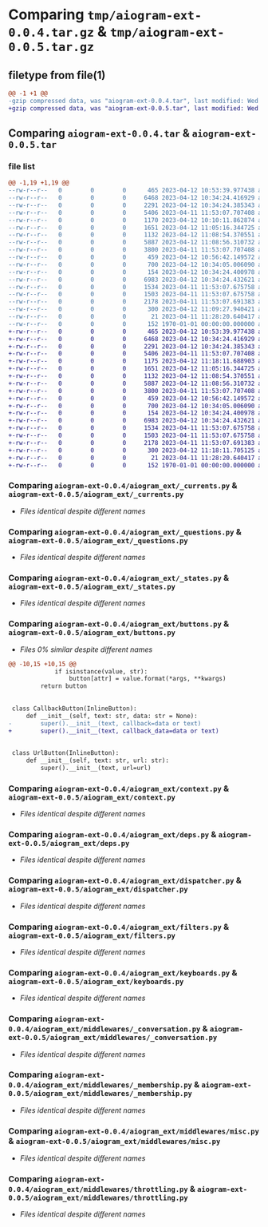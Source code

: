 # Comparing `tmp/aiogram-ext-0.0.4.tar.gz` & `tmp/aiogram-ext-0.0.5.tar.gz`

## filetype from file(1)

```diff
@@ -1 +1 @@
-gzip compressed data, was "aiogram-ext-0.0.4.tar", last modified: Wed Apr 12 11:09:30 2023, max compression
+gzip compressed data, was "aiogram-ext-0.0.5.tar", last modified: Wed Apr 12 11:18:15 2023, max compression
```

## Comparing `aiogram-ext-0.0.4.tar` & `aiogram-ext-0.0.5.tar`

### file list

```diff
@@ -1,19 +1,19 @@
--rw-r--r--   0        0        0      465 2023-04-12 10:53:39.977438 aiogram-ext-0.0.4/aiogram_ext/__init__.py
--rw-r--r--   0        0        0     6468 2023-04-12 10:34:24.416929 aiogram-ext-0.0.4/aiogram_ext/_currents.py
--rw-r--r--   0        0        0     2291 2023-04-12 10:34:24.385343 aiogram-ext-0.0.4/aiogram_ext/_questions.py
--rw-r--r--   0        0        0     5406 2023-04-11 11:53:07.707408 aiogram-ext-0.0.4/aiogram_ext/_states.py
--rw-r--r--   0        0        0     1170 2023-04-12 10:10:11.862874 aiogram-ext-0.0.4/aiogram_ext/buttons.py
--rw-r--r--   0        0        0     1651 2023-04-12 11:05:16.344725 aiogram-ext-0.0.4/aiogram_ext/context.py
--rw-r--r--   0        0        0     1132 2023-04-12 11:08:54.370551 aiogram-ext-0.0.4/aiogram_ext/deps.py
--rw-r--r--   0        0        0     5887 2023-04-12 11:08:56.310732 aiogram-ext-0.0.4/aiogram_ext/dispatcher.py
--rw-r--r--   0        0        0     3800 2023-04-11 11:53:07.707408 aiogram-ext-0.0.4/aiogram_ext/filters.py
--rw-r--r--   0        0        0      459 2023-04-12 10:56:42.149572 aiogram-ext-0.0.4/aiogram_ext/helpers.py
--rw-r--r--   0        0        0      700 2023-04-12 10:34:05.006090 aiogram-ext-0.0.4/aiogram_ext/keyboards.py
--rw-r--r--   0        0        0      154 2023-04-12 10:34:24.400978 aiogram-ext-0.0.4/aiogram_ext/middlewares/__init__.py
--rw-r--r--   0        0        0     6983 2023-04-12 10:34:24.432621 aiogram-ext-0.0.4/aiogram_ext/middlewares/_conversation.py
--rw-r--r--   0        0        0     1534 2023-04-11 11:53:07.675758 aiogram-ext-0.0.4/aiogram_ext/middlewares/_membership.py
--rw-r--r--   0        0        0     1503 2023-04-11 11:53:07.675758 aiogram-ext-0.0.4/aiogram_ext/middlewares/misc.py
--rw-r--r--   0        0        0     2178 2023-04-11 11:53:07.691383 aiogram-ext-0.0.4/aiogram_ext/middlewares/throttling.py
--rw-r--r--   0        0        0      300 2023-04-12 11:09:27.940421 aiogram-ext-0.0.4/pyproject.toml
--rw-r--r--   0        0        0       21 2023-04-11 11:28:20.640417 aiogram-ext-0.0.4/README.md
--rw-r--r--   0        0        0      152 1970-01-01 00:00:00.000000 aiogram-ext-0.0.4/PKG-INFO
+-rw-r--r--   0        0        0      465 2023-04-12 10:53:39.977438 aiogram-ext-0.0.5/aiogram_ext/__init__.py
+-rw-r--r--   0        0        0     6468 2023-04-12 10:34:24.416929 aiogram-ext-0.0.5/aiogram_ext/_currents.py
+-rw-r--r--   0        0        0     2291 2023-04-12 10:34:24.385343 aiogram-ext-0.0.5/aiogram_ext/_questions.py
+-rw-r--r--   0        0        0     5406 2023-04-11 11:53:07.707408 aiogram-ext-0.0.5/aiogram_ext/_states.py
+-rw-r--r--   0        0        0     1175 2023-04-12 11:18:11.688903 aiogram-ext-0.0.5/aiogram_ext/buttons.py
+-rw-r--r--   0        0        0     1651 2023-04-12 11:05:16.344725 aiogram-ext-0.0.5/aiogram_ext/context.py
+-rw-r--r--   0        0        0     1132 2023-04-12 11:08:54.370551 aiogram-ext-0.0.5/aiogram_ext/deps.py
+-rw-r--r--   0        0        0     5887 2023-04-12 11:08:56.310732 aiogram-ext-0.0.5/aiogram_ext/dispatcher.py
+-rw-r--r--   0        0        0     3800 2023-04-11 11:53:07.707408 aiogram-ext-0.0.5/aiogram_ext/filters.py
+-rw-r--r--   0        0        0      459 2023-04-12 10:56:42.149572 aiogram-ext-0.0.5/aiogram_ext/helpers.py
+-rw-r--r--   0        0        0      700 2023-04-12 10:34:05.006090 aiogram-ext-0.0.5/aiogram_ext/keyboards.py
+-rw-r--r--   0        0        0      154 2023-04-12 10:34:24.400978 aiogram-ext-0.0.5/aiogram_ext/middlewares/__init__.py
+-rw-r--r--   0        0        0     6983 2023-04-12 10:34:24.432621 aiogram-ext-0.0.5/aiogram_ext/middlewares/_conversation.py
+-rw-r--r--   0        0        0     1534 2023-04-11 11:53:07.675758 aiogram-ext-0.0.5/aiogram_ext/middlewares/_membership.py
+-rw-r--r--   0        0        0     1503 2023-04-11 11:53:07.675758 aiogram-ext-0.0.5/aiogram_ext/middlewares/misc.py
+-rw-r--r--   0        0        0     2178 2023-04-11 11:53:07.691383 aiogram-ext-0.0.5/aiogram_ext/middlewares/throttling.py
+-rw-r--r--   0        0        0      300 2023-04-12 11:18:11.705125 aiogram-ext-0.0.5/pyproject.toml
+-rw-r--r--   0        0        0       21 2023-04-11 11:28:20.640417 aiogram-ext-0.0.5/README.md
+-rw-r--r--   0        0        0      152 1970-01-01 00:00:00.000000 aiogram-ext-0.0.5/PKG-INFO
```

### Comparing `aiogram-ext-0.0.4/aiogram_ext/_currents.py` & `aiogram-ext-0.0.5/aiogram_ext/_currents.py`

 * *Files identical despite different names*

### Comparing `aiogram-ext-0.0.4/aiogram_ext/_questions.py` & `aiogram-ext-0.0.5/aiogram_ext/_questions.py`

 * *Files identical despite different names*

### Comparing `aiogram-ext-0.0.4/aiogram_ext/_states.py` & `aiogram-ext-0.0.5/aiogram_ext/_states.py`

 * *Files identical despite different names*

### Comparing `aiogram-ext-0.0.4/aiogram_ext/buttons.py` & `aiogram-ext-0.0.5/aiogram_ext/buttons.py`

 * *Files 0% similar despite different names*

```diff
@@ -10,15 +10,15 @@
             if isinstance(value, str):
                 button[attr] = value.format(*args, **kwargs)
         return button
 
 
 class CallbackButton(InlineButton):
     def __init__(self, text: str, data: str = None):
-        super().__init__(text, callback=data or text)
+        super().__init__(text, callback_data=data or text)
 
 
 class UrlButton(InlineButton):
     def __init__(self, text: str, url: str):
         super().__init__(text, url=url)
```

### Comparing `aiogram-ext-0.0.4/aiogram_ext/context.py` & `aiogram-ext-0.0.5/aiogram_ext/context.py`

 * *Files identical despite different names*

### Comparing `aiogram-ext-0.0.4/aiogram_ext/deps.py` & `aiogram-ext-0.0.5/aiogram_ext/deps.py`

 * *Files identical despite different names*

### Comparing `aiogram-ext-0.0.4/aiogram_ext/dispatcher.py` & `aiogram-ext-0.0.5/aiogram_ext/dispatcher.py`

 * *Files identical despite different names*

### Comparing `aiogram-ext-0.0.4/aiogram_ext/filters.py` & `aiogram-ext-0.0.5/aiogram_ext/filters.py`

 * *Files identical despite different names*

### Comparing `aiogram-ext-0.0.4/aiogram_ext/keyboards.py` & `aiogram-ext-0.0.5/aiogram_ext/keyboards.py`

 * *Files identical despite different names*

### Comparing `aiogram-ext-0.0.4/aiogram_ext/middlewares/_conversation.py` & `aiogram-ext-0.0.5/aiogram_ext/middlewares/_conversation.py`

 * *Files identical despite different names*

### Comparing `aiogram-ext-0.0.4/aiogram_ext/middlewares/_membership.py` & `aiogram-ext-0.0.5/aiogram_ext/middlewares/_membership.py`

 * *Files identical despite different names*

### Comparing `aiogram-ext-0.0.4/aiogram_ext/middlewares/misc.py` & `aiogram-ext-0.0.5/aiogram_ext/middlewares/misc.py`

 * *Files identical despite different names*

### Comparing `aiogram-ext-0.0.4/aiogram_ext/middlewares/throttling.py` & `aiogram-ext-0.0.5/aiogram_ext/middlewares/throttling.py`

 * *Files identical despite different names*

